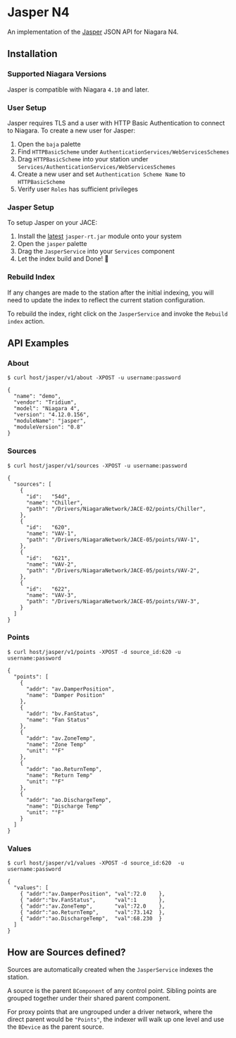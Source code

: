 # Jasper N4

[jasper]: https://github.com/novant-io/jasper

An implementation of the [Jasper][jasper] JSON API for Niagara N4.

## Installation

[rel]: https://github.com/novant-io/jasper-n4/releases

### Supported Niagara Versions

Jasper is compatible with Niagara `4.10` and later.

### User Setup

Jasper requires TLS and a user with HTTP Basic Authentication to connect to
Niagara. To create a new user for Jasper:

 1. Open the `baja` palette
 2. Find `HTTPBasicScheme` under `AuthenticationServices/WebServicesSchemes`
 3. Drag `HTTPBasicScheme` into your station under
    `Services/AuthenticationServices/WebServicesSchemes`
 4. Create a new user and set `Authentication Scheme Name` to `HTTPBasicScheme`
 5. Verify user `Roles` has sufficient privileges

### Jasper Setup

To setup Jasper on your JACE:

 1. Install the [latest][rel] `jasper-rt.jar` module onto your system
 2. Open the `jasper` palette
 3. Drag the `JasperService` into your `Services` component
 4. Let the index build and Done! 🏁

### Rebuild Index

If any changes are made to the station after the initial indexing, you will
need to update the index to reflect the current station configuration.

To rebuild the index, right click on the `JasperService` and invoke the
`Rebuild index` action.

## API Examples

### About

    $ curl host/jasper/v1/about -XPOST -u username:password

    {
      "name": "demo",
      "vendor": "Tridium",
      "model": "Niagara 4",
      "version": "4.12.0.156",
      "moduleName": "jasper",
      "moduleVersion": "0.8"
    }

### Sources

    $ curl host/jasper/v1/sources -XPOST -u username:password

    {
      "sources": [
        {
          "id":   "54d",
          "name": "Chiller",
          "path": "/Drivers/NiagaraNetwork/JACE-02/points/Chiller",
        },
        {
          "id":   "620",
          "name": "VAV-1",
          "path": "/Drivers/NiagaraNetwork/JACE-05/points/VAV-1",
        },
        {
          "id":   "621",
          "name": "VAV-2",
          "path": "/Drivers/NiagaraNetwork/JACE-05/points/VAV-2",
        },
        {
          "id":   "622",
          "name": "VAV-3",
          "path": "/Drivers/NiagaraNetwork/JACE-05/points/VAV-3",
        }
      ]
    }

### Points

    $ curl host/jasper/v1/points -XPOST -d source_id:620 -u username:password

    {
      "points": [
        {
          "addr": "av.DamperPosition",
          "name": "Damper Position"
        },
        {
          "addr": "bv.FanStatus",
          "name": "Fan Status"
        },
        {
          "addr": "av.ZoneTemp",
          "name": "Zone Temp"
          "unit": "°F"
        },
        {
          "addr": "ao.ReturnTemp",
          "name": "Return Temp"
          "unit": "°F"
        },
        {
          "addr": "ao.DischargeTemp",
          "name": "Discharge Temp"
          "unit": "°F"
        }
      ]
    }

### Values

    $ curl host/jasper/v1/values -XPOST -d source_id:620  -u username:password

    {
      "values": [
        { "addr":"av.DamperPosition", "val":72.0    },
        { "addr":"bv.FanStatus",      "val":1       },
        { "addr":"av.ZoneTemp",       "val":72.0    },
        { "addr":"ao.ReturnTemp",     "val":73.142  },
        { "addr":"ao.DischargeTemp",  "val":68.230  }
      ]
    }

## How are Sources defined?

Sources are automatically created when the `JasperService` indexes the station.

A source is the parent `BComponent` of any control point. Sibling points are
grouped together under their shared parent component.

For proxy points that are ungrouped under a driver network, where the direct
parent would be `"Points"`, the indexer will walk up one level and use the
`BDevice` as the parent source.
